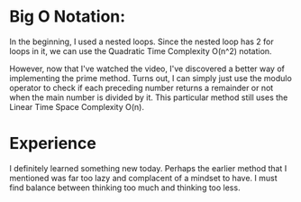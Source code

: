 # Big O Notation:

In the beginning, I used a nested loops. Since the nested loop has 2 for loops in it, we can use the Quadratic Time Complexity O(n^2) notation.

However, now that I've watched the video, I've discovered a better way of implementing the prime method. Turns out, I can simply just use the modulo operator to check if each preceding number returns a remainder or not when the main number is divided by it. This particular method still uses the Linear Time Space Complexity O(n).

# Experience

I definitely learned something new today. Perhaps the earlier method that I mentioned was far too lazy and complacent of a mindset to have. I must find balance between thinking too much and thinking too less. 